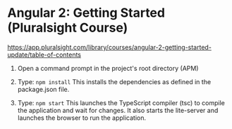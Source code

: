 # Angular 2: Getting Started (Pluralsight Course)
https://app.pluralsight.com/library/courses/angular-2-getting-started-update/table-of-contents

1) Open a command prompt in the project's root directory (APM)

2) Type: `npm install`
    This installs the dependencies as defined in the package.json file.
    
3) Type: `npm start`
    This launches the TypeScript compiler (tsc) to compile the application and wait for changes. 
    It also starts the lite-server and launches the browser to run the application.



